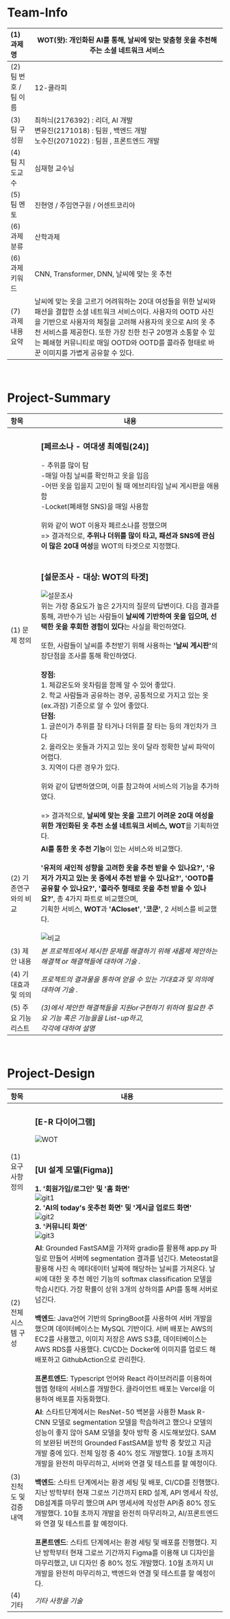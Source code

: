 <!-- Template for PROJECT REPORT of CapstoneDesign 2024-2H, initially written by khyoo -->
<!-- 본 파일은 2024년도 컴공 졸업프로젝트의 <1차보고서> 작성을 위한 기본 양식입니다. -->
<!-- 아래에 "*"..."*" 표시는 italic체로 출력하기 위해서 사용한 것입니다. -->
<!-- "내용"에 해당하는 부분을 지우고, 여러분 과제의 내용을 작성해 주세요. -->

# Team-Info
| (1) 과제명 | WOT(왓): 개인화된 AI를 통해, 날씨에 맞는 맞춤형 옷을 추천해주는 소셜 네트워크 서비스
|:---  |---  |
| (2) 팀 번호 / 팀 이름 | 12-쿨라피 |
| (3) 팀 구성원 | 최하늬(2176392) : 리더, AI 개발   <br> 변유진(2171018) : 팀원 , 백엔드 개발   <br> 노수진(2071022) : 팀원 , 프론트엔드 개발			 |
| (4) 팀 지도교수 | 심재형 교수님 |
| (5) 팀 멘토 | 진현영 / 주임연구원 / 어센트코리아 |
| (6) 과제 분류 | 산학과제 |
| (6) 과제 키워드 | CNN, Transformer, DNN, 날씨에 맞는 옷 추천  |
| (7) 과제 내용 요약 | 날씨에 맞는 옷을 고르기 어려워하는 20대 여성들을 위한 날씨와 패션을 결합한 소셜 네트워크 서비스이다. 사용자의 OOTD 사진을 기반으로 사용자의 체질을 고려해 사용자의 옷으로 AI의 옷 추천 서비스를 제공한다. 또한 가장 친한 친구 20명과 소통할 수 있는 폐쇄형 커뮤니티로 매일 OOTD와 OOTD를 콜라쥬 형태로 바꾼 이미지를 가볍게 공유할 수 있다. |

<br>

# Project-Summary
| 항목 | 내용 |
|:---  |---  |
| (1) 문제 정의 | <h3>[페르소나 - 여대생 최예림(24)]</h3>- 추위를 많이 탐<br>-매일 아침 날씨를 확인하고 옷을 입음<br>-어떤 옷을 입을지 고민이 될 때 에브리타임 날씨 게시판을 애용함<br>-Locket(폐쇄형 SNS)을 매일 사용함<br><br>위와 같이 WOT 이용자 페르소나를 정했으며<br>=> 결과적으로, <b>추위나 더위를 많이 타고, 패션과 SNS에 관심이 많은 20대 여성</b>을 WOT의 타겟으로 지정했다.<br><br><h3>[설문조사 - 대상: WOT의 타겟]</h3>![설문조사](https://github.com/user-attachments/assets/874ad8f0-7d2a-447c-ae5b-ed67779a30b0)<br>위는 가장 중요도가 높은 2가지의 질문의 답변이다. 다음 결과를 통해, 과반수가 넘는 사람들이 <b>날씨에 기반하여 옷을 입으며, 선택한 옷을 후회한 경험이 있다</b>는 사실을 확인하였다.<br><br>또한, 사람들이 날씨를 추천받기 위해 사용하는 <b>'날씨 게시판'</b>의 장단점을 조사를 통해 확인하였다.<br><br><b>장점:</b><br>1. 체감온도와 옷차림을 함께 알 수 있어 좋았다. <br>2. 학교 사람들과 공유하는 경우, 공통적으로 가지고 있는 옷(ex.과잠) 기준으로 알 수 있어 좋았다.<br><b>단점:</b><br>1. 글쓴이가 추위를 잘 타거나 더위를 잘 타는 등의 개인차가 크다<br>2. 올라오는 옷들과 가지고 있는 옷이 달라 정확한 날씨 파악이 어렵다.<br>3. 지역이 다른 경우가 있다. <br><br>위와 같이 답변하였으며, 이를 참고하여 서비스의 기능을 추가하였다. <br><br> => 결과적으로, <b>날씨에 맞는 옷을 고르기 어려운 20대 여성을 위한 개인화된 옷 추천 소셜 네트워크 서비스, WOT</b>을 기획하였다.|
| (2) 기존연구와의 비교 | <b>AI를 통한 옷 추천 기능</b>이 있는 서비스와 비교했다.<br><br> <b>'유저의 새인적 성향을 고려한 옷을 추천 받을 수 있나요?', '유저가 가지고 있는 옷 중에서 추천 받을 수 있나요?', 'OOTD를 공유할 수 있나요?', '콜라주 형태로 옷을 추천 받을 수 있나요?'</b>, 총 4가지 파트로 비교했으며, <br>기획한 서비스, <b>WOT</b>과 <b>'ACloset'</b>, <b>'코쿤'</b>, 2 서비스를 비교했다. <br><br>![비교](https://github.com/user-attachments/assets/a8cd6744-48cc-4399-adf6-f24c415ab030)|
| (3) 제안 내용 | *본 프로젝트에서 제시한 문제를 해결하기 위해 새롭제 제안하는 해결책 or 해결책들에 대하여 기술 .* |
| (4) 기대효과 및 의의 | *프로젝트의 결과물을 통하여 얻을 수 있는 기대효과 및 의의에 대하여 기술 .* |
| (5) 주요 기능 리스트 | *(3)에서 제안한 해결책들을 지원or구현하기 위하여 필요한 주요 기능 혹은 기능을을 List-up하고, <br> 각각에 대하여 설명* |

<br>
 
# Project-Design
| 항목 | 내용 |
|:---  |---  |
| (1) 요구사항 정의 | <h3>[E-R 다이어그램]</h3>![WOT](https://github.com/user-attachments/assets/2858c743-bf0a-47b5-9a70-42eed5d1e8d3) <br><br><h3>[UI 설계 모델(Figma)]</h3><b>1. '회원가입/로그인' 및 '홈 화면'</b><br>![git1](https://github.com/user-attachments/assets/0eaf637b-5d75-4c6a-8dc7-09b9962f6184)<br><b>2. 'AI의 today's 옷추천 화면' 및 '게시글 업로드 화면'</b><br>![git2](https://github.com/user-attachments/assets/d8cae396-eb60-491a-8448-a7edc8c5b3eb)<br><b>3. '커뮤니티 화면'</b><br>![git3](https://github.com/user-attachments/assets/f3841e77-4e05-40eb-9e55-2b9c9c23f45c)|
| (2) 전체 시스템 구성 | <b>AI</b>: Grounded FastSAM을 가져와 gradio를 활용해 app.py 파일로 만들어 서버에 segmentation 결과를 넘긴다. Meteostat을 활용해 사진 속 메타데이터 날짜에 해당하는 날씨를 가져온다. 날씨에 대한 옷 추천 메인 기능의 softmax classification 모델을 학습시킨다. 가장 확률이 상위 3개의 상하의를 API를 통해 서버로 넘긴다. <br><br> <b>백엔드</b>: Java언어 기반의 SpringBoot를 사용하여 서버 개발을 했으며 데이터베이스는 MySQL 기반이다. 서버 배포는 AWS의 EC2를 사용했고, 이미지 저장은 AWS S3를, 데이터베이스는 AWS RDS를 사용했다. CI/CD는 Docker에 이미지를 업로드 해 배포하고 GithubAction으로 관리한다. <br><br><b>프론트엔드</b>: Typescript 언어와 React 라이브러리를 이용하여 웹앱 형태의 서비스를 개발한다. 클라이언트 배포는 Vercel을 이용하여 배포를 자동화했다.|
| (3) 진척도 및 검증내역 | <b>AI</b>: 스타트단계에서는 ResNet-50 백본을 사용한 Mask R-CNN 모델로 segmentation 모델을 학습하려고 했으나 모델의 성능이 좋지 않아 SAM 모델을 찾아 방학 중 시도해보았다. SAM의 보완된 버전의 Grounded FastSAM을 방학 중 찾았고 지금 개발 중에 있다. 전체 일정 중 40% 정도 개발했다. 10월 초까지 개발을 완전히 마무리하고, 서버와 연결 및 테스트를 할 예정이다.<br><br> <b>백엔드</b>: 스타트 단계에서는 환경 세팅 및 배포, CI/CD를 진행했다. 지난 방학부터 현재 그로쓰 기간까지 ERD 설계, API 명세서 작성, DB설계를 마무리 했으며 API 명세서에 작성한 API중 80% 정도 개발했다. 10월 초까지 개발을 완전히 마무리하고, AI/프론트엔드와 연결 및 테스트를 할 예정이다.<br><br><b>프론트엔드</b>: 스타트 단계에서는 환경 세팅 및 배포를 진행했다. 지난 방학부터 현재 그로쓰 기간까지 Figma를 이용해 UI 디자인을 마무리했고, UI 디자인 중 80% 정도 개발했다. 10월 초까지 UI 개발을 완전히 마무리하고, 백엔드와 연결 및 테스트를 할 예정이다. |
| (4) 기타 | *기타 사항을 기술* |

<br>
